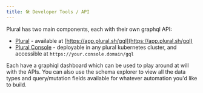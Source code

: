 ```yaml
---
title: 🛠 Developer Tools / API
---
```


Plural has two main components, each with their own graphql API:

* [Plural](broken-reference) - available at [https://app.plural.sh/gql](https://app.plural.sh/gql)
* [Plural Console](broken-reference) - deployable in any plural kubernetes cluster, and accessible at `https://your.console.domain/gql`

Each have a graphiql dashboard which can be used to play around at will with the APIs. You can also use the schema explorer to view all the data types and query/mutation fields available for whatever automation you'd like to build.
